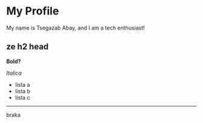 # My Profile
My name is Tsegazab Abay, and I am a tech enthusiast! 

## ze h2 head

**Bold?**

*Italica*

- lista a
- lista b
- lista c

---

braka
